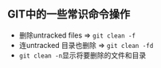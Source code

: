 ## GIT中的一些常识命令操作

* 删除untracked files => `git clean -f`
* 连untracked 目录也删除 => `git clean -fd`
* `git clean -n`显示将要删除的文件和目录

